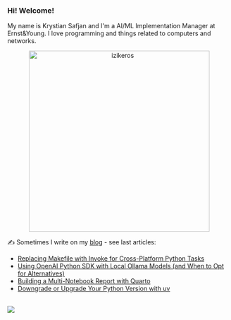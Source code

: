 ### Hi! Welcome!

<!-- INTRO -->
<p>My name is Krystian Safjan and I'm a AI/ML Implementation Manager at Ernst&Young. I love programming and things related to computers and networks.</p>

<!-- TECHNOLOGIES AND STATS -->
<center>
<!-- <p><img align="left" src="https://github-readme-stats.vercel.app/api/top-langs?username=izikeros&show_icons=true&locale=en&layout=compact" alt="izikeros" /></p> -->

<p>&nbsp;<img align="center" src="https://github-readme-stats.vercel.app/api?username=izikeros&count_private=true&show_icons=true" alt="izikeros" width="410" /></p>
</center>

<!-- MY WRITINGS -->
✍️ Sometimes I write on my [blog](http://safjan.com) - see last articles:
<!-- BLOG-POST-LIST:START -->
- [Replacing Makefile with Invoke for Cross-Platform Python Tasks](https://www.safjan.com/replacing-makefile-with-invoke-for-crossplatform-python-tasks/)
- [Using OpenAI Python SDK with Local Ollama Models &lpar;and When to Opt for Alternatives&rpar;](https://www.safjan.com/openai-python-sdk-with-local-ollama-models-and-alternatives/)
- [Building a Multi-Notebook Report with Quarto](https://www.safjan.com/building-a-multinotebook-report-with-quarto/)
- [Downgrade or Upgrade Your Python Version with uv](https://www.safjan.com/downgrade-or-upgrade-your-python-version-with-uv/)
<!-- BLOG-POST-LIST:END -->

<!-- TROPHY -->
<br />
<img src="https://github-profile-trophy.vercel.app/?username=izikeros&theme=nord&no-frame=true&margin-w=10&column=7" />

